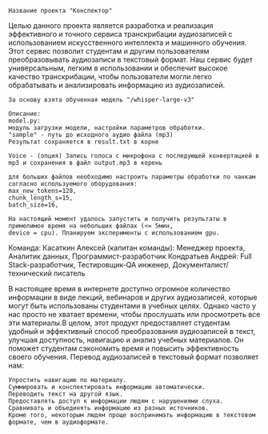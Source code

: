    Название проекта "Конспектор"
Целью данного проекта является разработка и реализация эффективного и точного сервиса транскрибации аудиозаписей 
с использованием искусственного интеллекта и машинного обучения. Этот сервис позволит студентам и другим пользователям 
преобразовывать аудиозаписи в текстовый формат. Наш сервис будет универсальным, легким в использовании и обеспечит 
высокое качество транскрибации, чтобы пользователи могли легко обрабатывать и анализировать информацию из аудиозаписей.

    За основу взята обученная модель "/whisper-large-v3"

    Описание:
    model.py:
    модуль загрузки модели, настройки параметров обработки.
    "sample" - путь до исходного аудио файла (mp3)  
    Результат сохраняется в result.txt в корне
    
    Voice - (опция) Запись голоса с микрофона с последующей конвертацией в mp3 и сохранения в файл output.mp3 в корень
    
    для больших файлов необходимо настроить параметры обработки по чанкам согласно используемого оборудования: 
    max_new_tokens=128,
    chunk_length_s=15,
    batch_size=16,
    
    На настоящий момент удалось запустить и получить результаты в примелимое время на небольших файлах (<= 5мин, 
    device = cpu). Планируем эксперименты с использованием gpu.

Команда: 
Касаткин Алексей (капитан команды): Менеджер проекта, Аналитик данных, Программист-разработчик 
Кондратьев Андрей: Full Stack-разработчик, Тестировщик-QA инженер, Документалист/технический писатель
    
В настоящее время в интернете доступно огромное количество информации в виде лекций, вебинаров и других аудиозаписей, 
которые могут быть использованы студентами в учебных целях. Однако часто у нас просто не хватает времени, чтобы прослушать 
или просмотреть все эти материалы.В целом, этот продукт предоставляет студентам удобный и эффективный способ преобразования 
аудиозаписей в текст, улучшая доступность, навигацию и анализ учебных материалов. Он поможет студентам сэкономить время и повысить 
эффективность своего обучения. Перевод аудиозаписей в текстовый формат позволяет нам: 
   
    Упростить навигацию по материалу. 
    Суммировать и конспектировать информацию автоматически. 
    Переводить текст на другой язык. 
    Предоставлять доступ к информации людям с нарушениями слуха. 
    Сравнивать и объединять информацию из разных источников. 
    Кроме того, некоторым людям проще воспринимать информацию в текстовом формате, чем в аудиоформате.  


